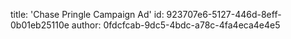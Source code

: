 title: 'Chase Pringle Campaign Ad'
id: 923707e6-5127-446d-8eff-0b01eb25110e
author: 0fdcfcab-9dc5-4bdc-a78c-4fa4eca4e4e5
